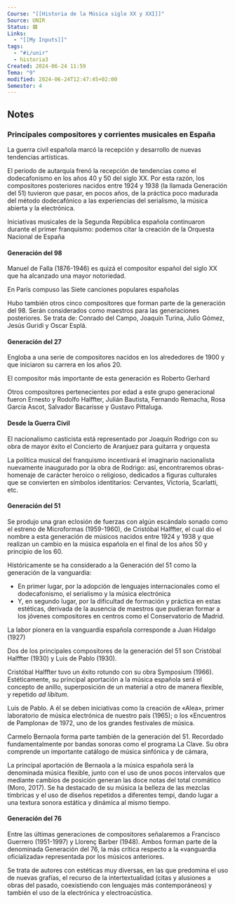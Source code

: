 ```yaml
---
Course: "[[Historia de la Música siglo XX y XXI]]"
Source: UNIR
Status: 🟥
Links:
  - "[[My Inputs]]"
tags:
  - "#i/unir"
  - historia3
Created: 2024-06-24 11:59
Tema: "9"
modified: 2024-06-24T12:47:45+02:00
Semester: 4
---
```


## Notes

### Principales compositores y corrientes musicales en España

La guerra civil española marcó la recepción y desarrollo de nuevas tendencias artísticas.

El periodo de autarquía frenó la recepción de tendencias como el dodecafonismo en los años 40 y 50 del siglo XX. Por esta razón, los compositores posteriores nacidos entre 1924 y 1938 (la llamada Generación del 51) tuvieron que pasar, en pocos años, de la práctica poco madurada del método dodecafónico a las experiencias del serialismo, la música abierta y la electrónica.

Iniciativas musicales de la Segunda República española continuaron durante el primer franquismo: podemos citar la creación de la Orquesta Nacional de España

#### Generación del 98

Manuel de Falla (1876-1946) es quizá el compositor español del siglo XX que ha alcanzado una mayor notoriedad.

En París compuso las Siete canciones populares españolas

Hubo también otros cinco compositores que forman parte de la generación del 98. Serán considerados como maestros para las generaciones posteriores. Se trata de: Conrado del Campo, Joaquín Turina, Julio Gómez, Jesús Guridi y Oscar Esplá.

#### Generación del 27

Engloba a una serie de compositores nacidos en los alrededores de 1900 y que iniciaron su carrera en los años 20.

El compositor más importante de esta generación es Roberto Gerhard

Otros compositores pertenecientes por edad a este grupo generacional fueron Ernesto y Rodolfo Halffter, Julián Bautista, Fernando Remacha, Rosa García Ascot, Salvador Bacarisse y Gustavo Pittaluga.

#### Desde la Guerra Civil

El nacionalismo casticista está representado por Joaquín Rodrigo con su obra de mayor éxito el Concierto de Aranjuez para guitarra y orquesta

La política musical del franquismo incentivará el imaginario nacionalista nuevamente inaugurado por la obra de Rodrigo: así, encontraremos obras-homenaje de carácter heroico o religioso, dedicados a figuras culturales que se convierten en símbolos identitarios: Cervantes, Victoria, Scarlatti, etc.

#### Generación del 51

Se produjo una gran eclosión de fuerzas con algún escándalo sonado como el estreno de Microformas (1959-1960), de Cristóbal Halffter, el cual dio el nombre a esta generación de músicos nacidos entre 1924 y 1938 y que realizan un cambio en la música española en el final de los años 50 y principio de los 60.

Históricamente se ha considerado a la Generación del 51 como la generación de la vanguardia:

- En primer lugar, por la adopción de lenguajes internacionales como el dodecafonismo, el serialismo y la música electrónica
- Y, en segundo lugar, por la dificultad de formación y práctica en estas estéticas, derivada de la ausencia de maestros que pudieran formar a los jóvenes compositores en centros como el Conservatorio de Madrid.

La labor pionera en la vanguardia española corresponde a Juan Hidalgo (1927)

Dos de los principales compositores de la generación del 51 son Cristóbal Halffter (1930) y Luis de Pablo (1930).

Cristóbal Halffter tuvo un éxito rotundo con su obra Symposium (1966). Estéticamente, su principal aportación a la música española será el concepto de anillo, superposición de un material a otro de manera flexible, y repetido *ad libitum*.

Luis de Pablo. A él se deben iniciativas como la creación de «Alea», primer laboratorio de música electrónica de nuestro país (1965); o los «Encuentros de Pamplona» de 1972, uno de los grandes festivales de música.

Carmelo Bernaola forma parte también de la generación del 51. Recordado fundamentalmente por bandas sonoras como el programa La Clave. Su obra comprende un importante catálogo de música sinfónica y de cámara,

La principal aportación de Bernaola a la música española será la denominada música flexible, junto con el uso de unos pocos intervalos que mediante cambios de posición generan las doce notas del total cromático (Moro, 2017). Se ha destacado de su música la belleza de las mezclas tímbricas y el uso de diseños repetidos a diferentes tempi, dando lugar a una textura sonora estática y dinámica al mismo tiempo.

#### Generación del 76

Entre las últimas generaciones de compositores señalaremos a Francisco Guerrero (1951-1997) y Llorenç Barber (1948). Ambos forman parte de la denominada Generación del 76, la más crítica respecto a la «vanguardia oficializada» representada por los músicos anteriores.

Se trata de autores con estéticas muy diversas, en las que predomina el uso de nuevas grafías, el recurso de la intertextualidad (citas y alusiones a obras del pasado, coexistiendo con lenguajes más contemporáneos) y también el uso de la electrónica y electroacústica.








